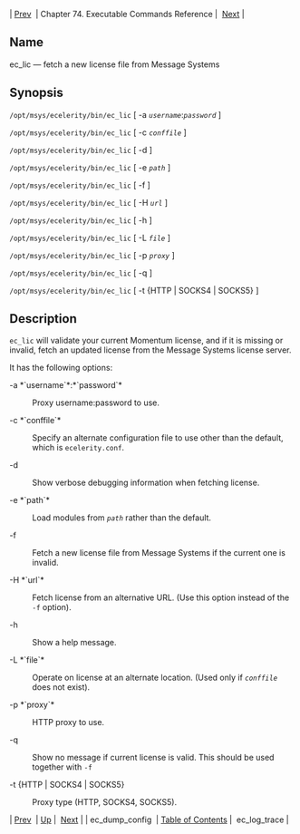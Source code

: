 | [Prev](executable.ec_dump_config)  | Chapter 74. Executable Commands Reference |  [Next](executable.ec_log_trace) |

<a name="executable.ec_lic"></a>
## Name

ec_lic — fetch a new license file from Message Systems

## Synopsis

`/opt/msys/ecelerity/bin/ec_lic` [ -a *`username`*:*`password`* ]

`/opt/msys/ecelerity/bin/ec_lic` [ -c *`conffile`* ]

`/opt/msys/ecelerity/bin/ec_lic` [ -d ]

`/opt/msys/ecelerity/bin/ec_lic` [ -e *`path`* ]

`/opt/msys/ecelerity/bin/ec_lic` [ -f ]

`/opt/msys/ecelerity/bin/ec_lic` [ -H *`url`* ]

`/opt/msys/ecelerity/bin/ec_lic` [ -h ]

`/opt/msys/ecelerity/bin/ec_lic` [ -L *`file`* ]

`/opt/msys/ecelerity/bin/ec_lic` [ -p *`proxy`* ]

`/opt/msys/ecelerity/bin/ec_lic` [ -q ]

`/opt/msys/ecelerity/bin/ec_lic` [ -t {HTTP | SOCKS4 | SOCKS5} ]

<a name="idp11963264"></a>
## Description

`ec_lic` will validate your current Momentum license, and if it is missing or invalid, fetch an updated license from the Message Systems license server.

It has the following options:

<dl className="variablelist">

<dt>-a *`username`*:*`password`*</dt>

<dd>

Proxy username:password to use.

</dd>

<dt>-c *`conffile`*</dt>

<dd>

Specify an alternate configuration file to use other than the default, which is `ecelerity.conf`.

</dd>

<dt>-d</dt>

<dd>

Show verbose debugging information when fetching license.

</dd>

<dt>-e *`path`*</dt>

<dd>

Load modules from *`path`* rather than the default.

</dd>

<dt>-f</dt>

<dd>

Fetch a new license file from Message Systems if the current one is invalid.

</dd>

<dt>-H *`url`*</dt>

<dd>

Fetch license from an alternative URL. (Use this option instead of the `-f` option).

</dd>

<dt>-h</dt>

<dd>

Show a help message.

</dd>

<dt>-L *`file`*</dt>

<dd>

Operate on license at an alternate location. (Used only if *`conffile`* does not exist).

</dd>

<dt>-p *`proxy`*</dt>

<dd>

HTTP proxy to use.

</dd>

<dt>-q</dt>

<dd>

Show no message if current license is valid. This should be used together with `-f`

</dd>

<dt>

-t {HTTP | SOCKS4 | SOCKS5}

</dt>

<dd>

Proxy type (HTTP, SOCKS4, SOCKS5).

</dd>

</dl>

| [Prev](executable.ec_dump_config)  | [Up](exec.cmds.ref) |  [Next](executable.ec_log_trace) |
| ec_dump_config  | [Table of Contents](index) |  ec_log_trace |

